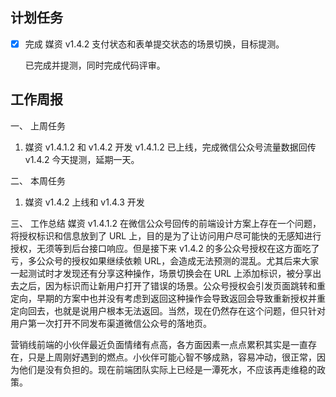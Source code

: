 ## 计划任务

- [x] 完成 媒资 v1.4.2 支付状态和表单提交状态的场景切换，目标提测。

  已完成并提测，同时完成代码评审。

## 工作周报

一、 上周任务

1. 媒资 v1.4.1.2 和 v1.4.2 开发
   v1.4.1.2 已上线，完成微信公众号流量数据回传
   v1.4.2 今天提测，延期一天。

二、 本周任务

1. 媒资 v1.4.2 上线和 v1.4.3 开发

三、 工作总结
媒资 v1.4.1.2 在微信公众号回传的前端设计方案上存在一个问题，将授权标识和信息放到了 URL 上，目的是为了让访问用户尽可能快的无感知进行授权，无须等到后台接口响应。但是接下来 v1.4.2 的多公众号授权在这方面吃了亏，多公众号的授权如果继续依赖 URL，会造成无法预测的混乱。尤其后来大家一起测试时才发现还有分享这种操作，场景切换会在 URL 上添加标识，被分享出去之后，因为标识而让新用户打开了错误的场景。公众号授权会引发页面跳转和重定向，早期的方案中也并没有考虑到返回这种操作会导致返回会导致重新授权并重定向回去，也就是说用户根本无法返回。当然，现在仍然存在这个问题，但只针对用户第一次打开不同发布渠道微信公众号的落地页。

营销线前端的小伙伴最近负面情绪有点高，各方面因素一点点累积其实是一直存在，只是上周刚好遇到的燃点。小伙伴可能心智不够成熟，容易冲动，很正常，因为他们是没有负担的。现在前端团队实际上已经是一潭死水，不应该再走维稳的政策。
